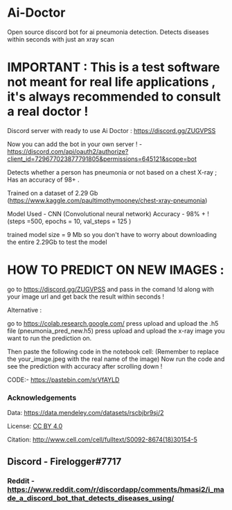 # Ai-Doctor

Open source discord bot for ai pneumonia detection.
Detects diseases within seconds with just an xray scan

# IMPORTANT : This is a test software not meant for real life applications , it's always recommended to consult a real doctor !

Discord server with ready to use Ai Doctor : https://discord.gg/ZUGVPSS

Now you can add the bot in your own server ! - 
https://discord.com/api/oauth2/authorize?client_id=729677023877791805&permissions=645121&scope=bot


Detects whether a person has pneumonia or not based on a chest X-ray ; Has an accuracy of 98+ .

Trained on a dataset of 2.29 Gb (https://www.kaggle.com/paultimothymooney/chest-xray-pneumonia)

Model Used - CNN (Convolutional neural network)
Accuracy - 98% + ! (steps =500, epochs = 10, val_steps = 125 )

trained model size = 9 Mb so you don't have to worry about downloading the entire 2.29Gb to test the model


# HOW TO PREDICT ON NEW IMAGES :

go to https://discord.gg/ZUGVPSS and pass in the comand !d along with your image url and get back the result within seconds ! 

Alternative : 

go to https://colab.research.google.com/
press upload and upload the .h5 file (pneumonia_pred_new.h5)
press upload and upload the x-ray image you want to run the prediction on.

Then paste the following code in the notebook cell:
(Remember to replace the your_image.jpeg with the real name of the image)
Now run the code and see the prediction with accuracy after scrolling down !

CODE:-
https://pastebin.com/srVfAYLD

### Acknowledgements

Data: https://data.mendeley.com/datasets/rscbjbr9sj/2

License: [CC BY 4.0](https://creativecommons.org/licenses/by/4.0/)

Citation: http://www.cell.com/cell/fulltext/S0092-8674(18)30154-5

## Discord - Firelogger#7717
### Reddit - https://www.reddit.com/r/discordapp/comments/hmasi2/i_made_a_discord_bot_that_detects_diseases_using/
